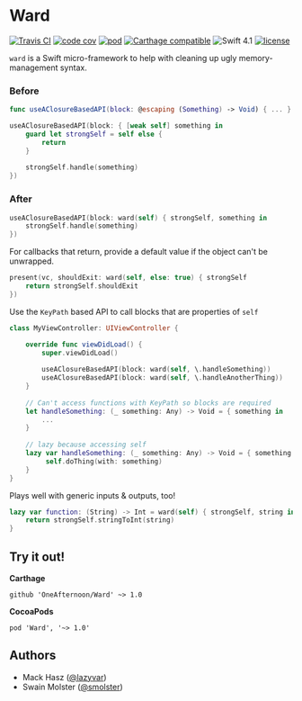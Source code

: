 # Ward

[![Travis CI](https://img.shields.io/travis/OneAfternoon/Ward/master.svg?style=flat-square)](https://travis-ci.org/OneAfternoon/Ward) [![code cov](https://img.shields.io/codecov/c/github/OneAfternoon/Ward.svg?style=flat-square)](https://codecov.io/gh/OneAfternoon/Ward) [![pod](https://img.shields.io/cocoapods/v/Ward.svg?style=flat-square)](https://cocoapods.org/pods/Ward) [![Carthage compatible](https://img.shields.io/badge/Carthage-compatible-4BC51D.svg?style=flat-square)](https://github.com/Carthage/Carthage) ![Swift 4.1](https://img.shields.io/badge/Swift-4.1-orange.svg?style=flat-square) [![license](	https://img.shields.io/github/license/OneAfternoon/Ward.svg?style=flat-square)](https://github.com/OneAfternoon/Ward/blob/master/LICENSE)

`ward` is a Swift micro-framework to help with cleaning up ugly memory-management syntax.

### Before
```swift
func useAClosureBasedAPI(block: @escaping (Something) -> Void) { ... }

useAClosureBasedAPI(block: { [weak self] something in
    guard let strongSelf = self else {
        return
    }
    
    strongSelf.handle(something)
})
```

### After

```swift
useAClosureBasedAPI(block: ward(self) { strongSelf, something in
    strongSelf.handle(something)
})
```
For callbacks that return, provide a default value if the object can't be unwrapped. 
```swift
present(vc, shouldExit: ward(self, else: true) { strongSelf
    return strongSelf.shouldExit
})
```

Use the `KeyPath` based API to call blocks that are properties of ```self```

```swift
class MyViewController: UIViewController {

    override func viewDidLoad() {
        super.viewDidLoad()
        
        useAClosureBasedAPI(block: ward(self, \.handleSomething))
        useAClosureBasedAPI(block: ward(self, \.handleAnotherThing))
    }
    
    // Can't access functions with KeyPath so blocks are required
    let handleSomething: (_ something: Any) -> Void = { something in 
        ...
    }
    
    // lazy because accessing self
    lazy var handleSomething: (_ something: Any) -> Void = { something in 
         self.doThing(with: something)
    }
}
```

Plays well with generic inputs & outputs, too!

```swift
lazy var function: (String) -> Int = ward(self) { strongSelf, string in
    return strongSelf.stringToInt(string)
}
```

## Try it out!
**Carthage**
```
github 'OneAfternoon/Ward' ~> 1.0
```

**CocoaPods**
```
pod 'Ward', '~> 1.0'
```

## Authors
- Mack Hasz ([@lazyvar](https://github.com/lazyvar))
- Swain Molster ([@smolster](https://github.com/smolster))
